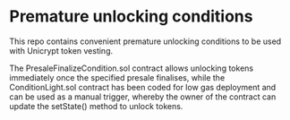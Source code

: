 # Premature unlocking conditions

This repo contains convenient premature unlocking conditions to be used with Unicrypt token vesting.

The PresaleFinalizeCondition.sol contract allows unlocking tokens immediately once the specified presale finalises, while the ConditionLight.sol contract has been coded for low gas deployment and can be used as a manual trigger, whereby the owner of the contract can update the setState() method to unlock tokens.